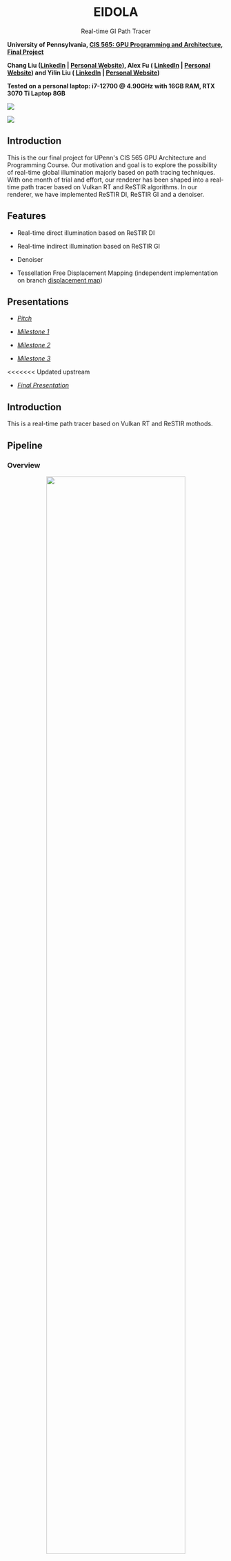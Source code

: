 <div align="center">
    <h1>EIDOLA</h1>
    Real-time GI Path Tracer
</div>

**University of Pennsylvania, [CIS 565: GPU Programming and Architecture, Final Project ](https://cis565-fall-2022.github.io/)**

**Chang Liu ([LinkedIn](https://www.linkedin.com/in/chang-liu-0451a6208/) | [Personal Website](https://hummawhite.github.io/)), Alex Fu ( [LinkedIn](https://www.linkedin.com/in/alex-fu-b47b67238/) |  [Personal Website](https://thecger.com/)) and Yilin Liu ( [LinkedIn](https://www.linkedin.com/in/yilin-liu-9538ba1a5/) |  [Personal Website](https://yilin.games/))**

**Tested on a personal laptop: i7-12700 @ 4.90GHz with 16GB RAM, RTX 3070 Ti Laptop 8GB**

![](./images/bistro_ext.jpg)

![](./images/bistro_int.png)

## Introduction

This is the our final project for UPenn's CIS 565 GPU Architecture and Programming Course. Our motivation and goal is to explore the possibility of real-time global illumination majorly based on path tracing techniques. With one month of trial and effort, our renderer has been shaped into a real-time path tracer based on Vulkan RT and ReSTIR algorithms. In our renderer, we have implemented ReSTIR DI, ReSTIR GI and a denoiser.

## Features

- Real-time direct illumination based on ReSTIR DI

- Real-time indirect illumination based on ReSTIR GI

- Denoiser

- Tessellation Free Displacement Mapping (independent implementation on branch [displacement map]())

## Presentations

- [*Pitch*](https://docs.google.com/presentation/d/1NLRpVT09ZlEVntIzB865NTc5noMcgNP8SMXB7Bp0KEk)

- [*Milestone 1*](https://docs.google.com/presentation/d/1NLRpVT09ZlEVntIzB865NTc5noMcgNP8SMXB7Bp0KEk/edit?usp=sharing)

- [*Milestone 2*](https://drive.google.com/file/d/1okQr6V4lZn3Exx-DBy-BUHfuLg3T9ZYt/view)

- [*Milestone 3*](https://docs.google.com/presentation/d/1k-_qs0nqGj4rSUricp6cji-UP6j1BwNGTwsvqKBcDtw/edit?usp=sharing)

<<<<<<< Updated upstream
- [*Final Presentation*](https://docs.google.com/presentation/d/1rSwCd7MCO36SrICvODRKI74MOzRdcEi5Na1zm8pdN8A/edit?usp=sharing)

## Introduction

This is a real-time path tracer based on Vulkan RT and ReSTIR mothods. 

## Pipeline

### Overview

<div align="center">
    <img src="./images/pipeline_overview.png" width="80%" />
</div>
<h4>Direct illumination</h4>
<div align="center">
    <img src="./images/pipeline_direct.png" width="80%" />
</div>
<h4>Indirect illumination</h4>
<div align="center">
    <img src="./images/pipeline_indirect.png" width="80%" />
</div>
=======
<<<<<<< HEAD
### Pipeline Overview
=======
- [*Final Presentation*](https://docs.google.com/presentation/d/1rSwCd7MCO36SrICvODRKI74MOzRdcEi5Na1zm8pdN8A/edit?usp=sharing)
>>>>>>> Stashed changes

## Introduction
>>>>>>> c683d59ec1a526f35d9ee3981fe3953a4c7b8eae

![](././images/pipeline_overview.png)

Our ray tracing pipeline can be divided to three main stages: direct stage, indirect stage and denoiser stage. In direct stage, the render generates G-Buffer, reservoirs for direct illumination and perform direct ReSTIR. In the second stage, we do path tracing to collect new indirect samples and 

### Direct Stage

![](././images/pipeline_direct.png)

#### G-Buffer

All our ReSTIR and denoising process later require screen space geometry information, so we need to generate G-Buffer. By this time, our G-Buffer is generated along with direct reservoirs within the same first pass. To reduce bandwidth occupancy, our G-Buffer components are compressed with different techniques. Here is our G-Buffer layout:

<div align="center">
    <img src="./images/gbuffer.jpg" width="50%" />
</div>


We keep the depth full 32 bit float for sufficient precision when used for indirect ReSTIR, and compress the rest that don't require much precision, such as albedo. For material ID, we hashed it to 8 bits. Also, out motion vector is stored as integer coordinates.

Compared to uncompressed layout, a total of 56 - 20 = 36 bytes is saved.

#### Direct ReSTIR

We implemented ReSTIR DI [[B. Bitterli et al., SIG 2020]]() for our direct illumination. However, different from the original paper, we did several modifications to make it more suitable for real-time path tracing:

- First, we observed that, to maintain a relatively temporally stable output from ReSTIR, the number of RIS samples we sample in each ray tracing pass does not have to be very large (e.g., M = 32 in the paper). M = 4 is enough.
- Second, for reservoir clamping, we clamped the M of valid temporally neighboring reservoir to about 80x of current ones. This helps our direct illumination to quickly adapt to updated camera perspectives while keeping stable.
- Last, we decided not to use spatial resampling in our final implementation. This is mostly because spatial resampling is time consuming, and our implementation of didn't yield significant improvement in quality.  We'd rather use a spatial denoiser after temporal reuse.

### Indirect Stage

![](./images/pipeline_indirect.png)

#### Indirect ReSTIR

For indirect illumination, we implemented ReSTIR GI [[S. Ouyang et al., HPG 2021]](). Similar to DI, we did not use spatial resampling. The input samples to indirect reservoir are generated by standard path tracing with Multiple Importance Sampling.

#### Reduced Resolution & Tiled Long Paths

Based on the nature of tracing longer paths and perform more occlusion tests, we observed that tracing indirect lighting is much slower than direct. For example, before we optimized indirect lighting, running the Bistro Exterior scene takes 3.9 ms for direct and 25 ms for indirect.

Wasting time on tracing relatively insignificant component is not effective. Usually the variation of indirect illumination is at lower frequency based on the assumption that most surfaces in a scene are diffuse. With not so sharp variation, we could possibly trace less rays. In our path tracer, we reduce the resolution for indirect lighting to 1/4 of direct lighting. Later denoising for indirect lighting is also running at this resolution, greatly reducing denoising time.

Besides, we did as suggested in the ReSTIR GI paper, that to decide whether to trace longer paths with Russian roulette at block level. We only allow 25% of rays to trace multiple bounces, while the rest 75% trace one bounce.

### Denoise

#### A Lightweight Edge-Avoiding A-Trous Filter

In both ReSTIR DI and GI we have already included reuse of temporally neighboring samples, which gives us pretty decent temporally stable results. Therefore when it comes to denoising, we don't necessarily need a spatiotemporal denoiser like SVGF, not to say that temporally reused outputs from ReSTIR are correlated and prone to artifacts if denoised temporally.

Just like what we did in project 4, our denoising process is logically divided into three stages: demodulation, filtering and remodulation. We let the output from ReSTIR to be divided by screen-space albedo (this can be a simple trick by setting surface albedo to 1), and do tone mapping to compress radiance values into a range that denoiser can handle well.

The direct and indirect components are filtered separately and merged after filtering. For direct we use a 4 level wavelet since it's already smooth. For indirect, we use a 5 level wavelet to reduce flickering. Also, in case of large radiance values that are hard to be filtered, we do tone mapping before filtering and tone map back after filtering.

|                        | Direct                  | Indirect                | Combined                |
| ---------------------- | ----------------------- | ----------------------- | ----------------------- |
| Demodulated Input      | ![](./images/dir.jpg)   | ![](./images/ind.jpg)   | ![](./images/com.jpg)   |
| Denoised + Remodulated | ![](./images/dir_d.jpg) | ![](./images/ind_d.jpg) | ![](./images/com_d.jpg) |

By the time we finished this project, we also tried bilateral filter, which only takes one pass. It turned out this filter worked well with direct illumination with faster speed but at the cost of lower quality.

## Performance

We tested our path tracer under 1920x1080, with indirect tracing depth = 4 for three scenes. Here is our result:

![](./images/render_time.jpg)

As you can see, our path tracer is able to render large scene (i.e. Bistro Exterior, which has 900 million triangles) within 11 ms, efficient within our expectation. The denoiser takes about 8 ms to be done, which is still a point to optimize.

## Future Work

Even if we managed to implement so such features, our project is far from perfect. There is still long way to go to make it close to production level. Here we've came up with ideas to improve our path tracer.

### More Efficient Sampling Architecture

After ReSTIR DI, [*Rearchitecting Spatiotemporal Resampling for Production* [C. Wymann et al, HPG 2021]](https://research.nvidia.com/publication/2021-07_rearchitecting-spatiotemporal-resampling-production) tried to improve. It points out, the bottleneck of the original resampling algorithm lies in sampling of light sources, which relies on the use of alias table. Although alias table has the advantage of $O(1)$ sampling, its memory pattern is not friendly for parallel ray tracing process. Wymann et al. rearchitected sampling by 

### Unified ReSTIR PT Framework (GRIS)

Our work is currently based on earlier ReSTIR papers from 2020 and 2021. Actually, there has been a recent new research on ReSTIR, the [*Generalized Resampled Importance Sampling* [D. Lin et al, SIG 2022]](https://graphics.cs.utah.edu/research/projects/gris/), which extends ReSTIR DI from $L(S|D)E$ to full paths (NOTE: different from simply combining ReSTIR DI and ReSTIR GI). GRIS has 

We are looking forward to implementing this in our path tracer.

### Better Denoiser

For this project, we did not have much time for denoiser implementation. The A-Trous filter we chose worked just fine, but still not much to our satisfactory.

For example, it is likely to produce overly blurred indirect image because it treats all filter points as having the same spatiotemporal variance. As we know, the better SVGF algorithm uses variance to drive A-Trous kernel during filtering. So is it possible to derive an estimator of variance from the process of ReSTIR? This would be an interesting topic to work on.

Besides, Nvidia has a post about a denoiser specially designed to fit in the features of ReSTIR, the [*ReLAX*](https://www.nvidia.com/en-us/on-demand/session/gtcspring21-s32759/) denoiser which derives from SVGF, but delicately modified to handle correlated patterns introduced by spatiotemporal reuse.

### Displacement Mapping

We wanted Tessellation Free Displacement Mapping to work with our ReSTIR PTGI to produce gorgeous frames with great detail and we knew the novelty of its idea. However, since it wasn't able to utilize current RTX pipeline well, it would bring huge performance gap to our ReSTIR pipeline. Therefore, we only implemented it as a separate feature. In the future, when more customized acceleration structure/shaders are allowed in RTX pipeline, it will make a difference.

## Third Party Credit

### Base Code

- [*Vk_Raytrace*](https://github.com/nvpro-samples/vk_raytrace)

### Assets

- [*GLTF Scene: Amazon Lumberyard Bistro*](https://developer.nvidia.com/orca/amazon-lumberyard-bistro)

- [*GLTF Scene: Crytek Sponza*](https://github.com/KhronosGroup/glTF-Sample-Models/blob/master/2.0/Sponza/glTF/Sponza.gltf)

### Referrences

- [Bitterli, Benedikt, et al. "Spatiotemporal reservoir resampling for real-time ray tracing with dynamic direct lighting." ACM Transactions on Graphics (TOG) 39.4 (2020): 148-1.](https://cs.dartmouth.edu/wjarosz/publications/bitterli20spatiotemporal.html)

-  [Daniel Wright. "Radiance Caching for Real-time Global Illumination." Advances in Real-Time Rendering in Games.SIGGRAPH 2021](https://advances.realtimerendering.com/s2021/index.html)

- [Kajiya Global Illumination Overview](https://github.com/EmbarkStudios/kajiya/blob/main/docs/gi-overview.md)

- [Ouyang, Yaobin, et al. "ReSTIR GI: Path Resampling for Real‐Time Path Tracing." Computer Graphics Forum. Vol. 40. No. 8. 2021.](https://research.nvidia.com/publication/2021-06_restir-gi-path-resampling-real-time-path-tracing)

- [Thonat, Theo, et al. "Tessellation-free displacement mapping for ray tracing." ACM Transactions on Graphics (TOG) 40.6 (2021): 1-16.](https://research.adobe.com/publication/tessellation-free-displacement-mapping-for-ray-tracing/#:~:text=Displacement%20mapping%20is%20a%20powerful,a%20significant%20amount%20of%20memory.)
